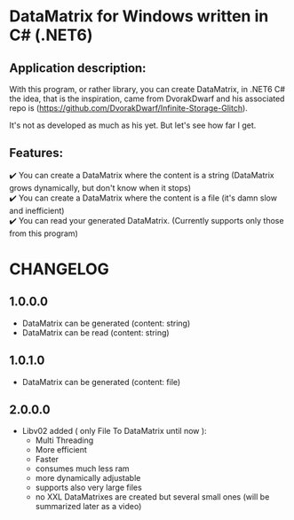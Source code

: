 # DataMatrix for Windows written in C# (.NET6)

## Application description:

With this program, or rather library, you can create DataMatrix, in .NET6 C# the idea, that is the inspiration, came from DvorakDwarf and his associated repo is (https://github.com/DvorakDwarf/Infinite-Storage-Glitch).

It's not as developed as much as his yet. But let's see how far I get.

## Features:

✔️ You can create a DataMatrix where the content is a string (DataMatrix grows dynamically, but don't know when it stops)<br/>
✔️ You can create a DataMatrix where the content is a file (it's damn slow and inefficient)<br/>
✔️ You can read your generated DataMatrix. (Currently supports only those from this program)<br/>

# CHANGELOG

## 1.0.0.0
- DataMatrix can be generated (content: string)
- DataMatrix can be read (content: string)

## 1.0.1.0
- DataMatrix can be generated (content: file)

## 2.0.0.0
- Libv02 added ( only File To DataMatrix until now ):
  - Multi Threading
  - More efficient
  - Faster
  - consumes much less ram
  - more dynamically adjustable
  - supports also very large files
  - no XXL DataMatrixes are created but several small ones (will be summarized later as a video)
